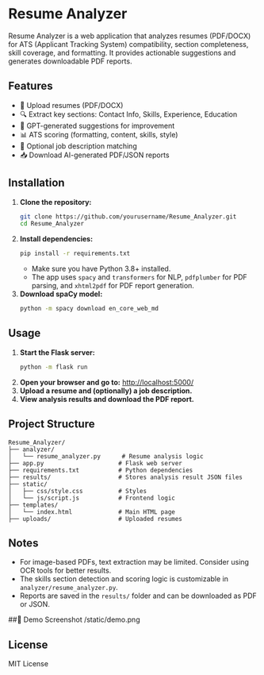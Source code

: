# Resume Analyzer

Resume Analyzer is a web application that analyzes resumes (PDF/DOCX) for ATS (Applicant Tracking System) compatibility, section completeness, skill coverage, and formatting. It provides actionable suggestions and generates downloadable PDF reports.

## Features
- 📄 Upload resumes (PDF/DOCX)
- 🔍 Extract key sections: Contact Info, Skills, Experience, Education
- 🧠 GPT-generated suggestions for improvement
- 📊 ATS scoring (formatting, content, skills, style)
- 🤖 Optional job description matching
- 📥 Download AI-generated PDF/JSON reports

## Installation
1. **Clone the repository:**
   ```bash
   git clone https://github.com/yourusername/Resume_Analyzer.git
   cd Resume_Analyzer
   ```
2. **Install dependencies:**
   ```bash
   pip install -r requirements.txt
   ```
   - Make sure you have Python 3.8+ installed.
   - The app uses `spacy` and `transformers` for NLP, `pdfplumber` for PDF parsing, and `xhtml2pdf` for PDF report generation.
3. **Download spaCy model:**
   ```bash
   python -m spacy download en_core_web_md
   ```

## Usage
1. **Start the Flask server:**
   ```bash
   python -m flask run
   ```
2. **Open your browser and go to:**
   [http://localhost:5000/](http://localhost:5000/)
3. **Upload a resume and (optionally) a job description.**
4. **View analysis results and download the PDF report.**

## Project Structure
```
Resume_Analyzer/
├── analyzer/
│   └── resume_analyzer.py      # Resume analysis logic
├── app.py                     # Flask web server
├── requirements.txt           # Python dependencies
├── results/                   # Stores analysis result JSON files
├── static/
│   ├── css/style.css          # Styles
│   └── js/script.js           # Frontend logic
├── templates/
│   └── index.html             # Main HTML page
├── uploads/                   # Uploaded resumes
```

## Notes
- For image-based PDFs, text extraction may be limited. Consider using OCR tools for better results.
- The skills section detection and scoring logic is customizable in `analyzer/resume_analyzer.py`.
- Reports are saved in the `results/` folder and can be downloaded as PDF or JSON.

##📸 Demo Screenshot
/static/demo.png

## License
MIT License

